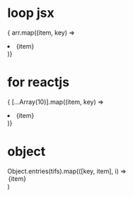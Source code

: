 # loop jsx
{ arr.map((item, key) =>
	<li key={key}>{item}</li>
)}

# for reactjs
{ [...Array(10)].map((item, key) =>
	<li key={key}>{item}</li>
)}

# object
Object.entries(tifs).map(([key, item], i) => <option key={i} value={key}>{item}</option>)  
